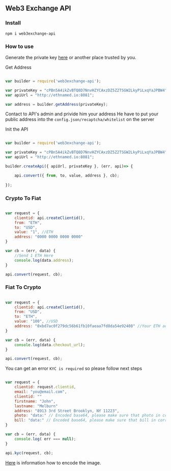 ## Web3 Exchange API

### Install

```
npm i web3exchange-api
```

### How to use

Generate the private key [here](https://www.bitaddress.org/bitaddress.org-v3.3.0-SHA256-dec17c07685e1870960903d8f58090475b25af946fe95a734f88408cef4aa194.html) or another place trusted by you.

Get Address 

```Javascript 

var builder = require('web3exchange-api');

var privateKey = "cPBn5A4ikZvBTQ8D7NnvHZYCAxzDZ5Z2TSGW2LkyPiLxqYaJPBW4";
var apiUrl = "http://ethnamed.io:8081";

var address = builder.getAddress(privateKey);

```

Contact to API's admin and privide him your address
He have to put your public address into the `config.json/recaptcha/whitelist` on the server

Init the API

```Javascript

var builder = require('web3exchange-api');

var privateKey = "cPBn5A4ikZvBTQ8D7NnvHZYCAxzDZ5Z2TSGW2LkyPiLxqYaJPBW4";
var apiUrl = "http://ethnamed.io:8081";

builder.createApi({ apiUrl, privateKey }, (err, api)=> {

    api.convert({ from, to, value, address }, cb);
    
});


```

### Crypto To Fiat

```Javascript

var request = {
    clientid: api.createClientid(),
    from: "ETH",
    to: "USD",
    value: "1", //ETH
    address: "0000 0000 0000 0000"
}

var cb = (err, data) {
    //Send 1 ETH Here
    console.log(data.address);
}

api.convert(request, cb);


```


### Fiat To Crypto

```Javascript

var request = {
    clientid: api.createClientid(),
    from: "USD",
    to: "ETH",
    value: "100", //USD
    address: "0xbd7ac0f279dc56b61fb10faeaa7fd8da54e92408" //Your ETH address to receive coins
}

var cb = (err, data) {
    console.log(data.checkout_url);
}

api.convert(request, cb);

```


You can get an error `KYC is required` so please follow next steps

```Javascript

var request = {
    clientid: request.clientid,
    email: "you@email.com",
    clientid: ""
    firstname: "John",
    lastname: "Melburn"
    address: "8913 3rd Street Brooklyn, NY 11223",
    photo: "data:" // Encoded base64, please make sure that photo in correct format
    bill: "data:" // Encoded base64, please make sure that bill in correct format
}

var cb = (err, data) {
    console.log( err === null);
}

api.kyc(request, cb);

```

[Here](https://www.base64-image.de/) is information how to encode the image.

